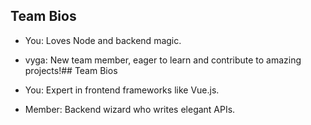 ## Team Bios

- You: Loves Node and backend magic.
- vyga: New team member, eager to learn and contribute to amazing projects!## Team Bios

- You: Expert in frontend frameworks like Vue.js.
- Member: Backend wizard who writes elegant APIs.